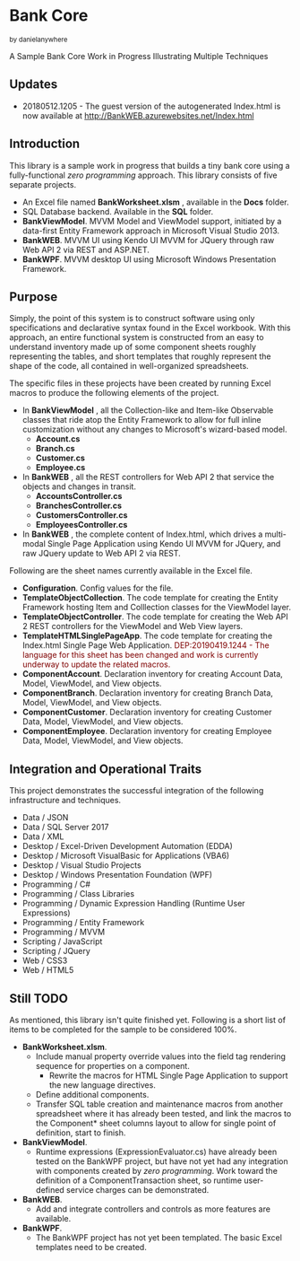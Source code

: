 # Bank Core
<sup>by danielanywhere</sup>

A Sample Bank Core Work in Progress Illustrating Multiple Techniques

## Updates
* 20180512.1205 - The guest version of the autogenerated Index.html is now available at <http://BankWEB.azurewebsites.net/Index.html>


## Introduction

This library is a sample work in progress that builds a tiny bank core using a fully-functional _zero programming_ approach. This library consists of five separate projects.

- An Excel file named **BankWorksheet.xlsm** , available in the **Docs** folder.
- SQL Database backend. Available in the **SQL** folder.
- **BankViewModel**. MVVM Model and ViewModel support, initiated by a data-first Entity Framework approach in Microsoft Visual Studio 2013.
- **BankWEB**. MVVM UI using Kendo UI MVVM for JQuery through raw Web API 2 via REST and ASP.NET.
- **BankWPF**. MVVM desktop UI using Microsoft Windows Presentation Framework.

## Purpose

Simply, the point of this system is to construct software using only specifications and declarative syntax found in the Excel workbook. With this approach, an entire functional system is constructed from an easy to understand inventory made up of some component sheets roughly representing the tables, and short templates that roughly represent the shape of the code, all contained in well-organized spreadsheets.

The specific files in these projects have been created by running Excel macros to produce the following elements of the project.

- In **BankViewModel** , all the Collection-like and Item-like Observable classes that ride atop the Entity Framework to allow for full inline customization without any changes to Microsoft&#39;s wizard-based model.
  - **Account.cs**
  - **Branch.cs**
  - **Customer.cs**
  - **Employee.cs**
- In **BankWEB** , all the REST controllers for Web API 2 that service the objects and changes in transit.
  - **AccountsController.cs**
  - **BranchesController.cs**
  - **CustomersController.cs**
  - **EmployeesController.cs**
- In **BankWEB** , the complete content of Index.html, which drives a multi-modal Single Page Application using Kendo UI MVVM for JQuery, and raw JQuery update to Web API 2 via REST.

Following are the sheet names currently available in the Excel file.

- **Configuration**. Config values for the file.
- **TemplateObjectCollection**. The code template for creating the Entity Framework hosting Item and Colllection classes for the ViewModel layer.
- **TemplateObjectController**. The code template for creating the Web API 2 REST controllers for the ViewModel and Web View layers.
- **TemplateHTMLSinglePageApp**. The code template for creating the Index.html Single Page Web Application. <span style="color:#7f0000">DEP:20190419.1244 - The language for this sheet has been changed and work is currently
underway to update the related macros.</span>
- **ComponentAccount**. Declaration inventory for creating Account Data, Model, ViewModel, and View objects.
- **ComponentBranch**. Declaration inventory for creating Branch Data, Model, ViewModel, and View objects.
- **ComponentCustomer**. Declaration inventory for creating Customer Data, Model, ViewModel, and View objects.
- **ComponentEmployee**. Declaration inventory for creating Employee Data, Model, ViewModel, and View objects.

## Integration and Operational Traits

This project demonstrates the successful integration of the following infrastructure and techniques.

- Data / JSON
- Data / SQL Server 2017
- Data / XML
- Desktop / Excel-Driven Development Automation (EDDA)
- Desktop / Microsoft VisualBasic for Applications (VBA6)
- Desktop / Visual Studio Projects
- Desktop / Windows Presentation Foundation (WPF)
- Programming / C#
- Programming / Class Libraries
- Programming / Dynamic Expression Handling (Runtime User Expressions)
- Programming / Entity Framework
- Programming / MVVM
- Scripting / JavaScript
- Scripting / JQuery
- Web / CSS3
- Web / HTML5



## Still TODO

As mentioned, this library isn&#39;t quite finished yet. Following is a short list of items to be completed for the sample to be considered 100%.

- **BankWorksheet.xlsm**.
  - Include manual property override values into the field tag rendering sequence for properties on a component.
	- Rewrite the macros for HTML Single Page Application to support the new language directives.
  - Define additional components.
  - Transfer SQL table creation and maintenance macros from another spreadsheet where it has already been tested, and link the macros to the Component\* sheet columns layout to allow for single point of definition, start to finish.
- **BankViewModel**.
  - Runtime expressions (ExpressionEvaluator.cs) have already been tested on the BankWPF project, but have not yet had any integration with components created by _zero programming_. Work toward the definition of a ComponentTransaction sheet, so runtime user-defined service charges can be demonstrated.
- **BankWEB**.
  - Add and integrate controllers and controls as more features are available.
- **BankWPF**.
  - The BankWPF project has not yet been templated. The basic Excel templates need to be created.

